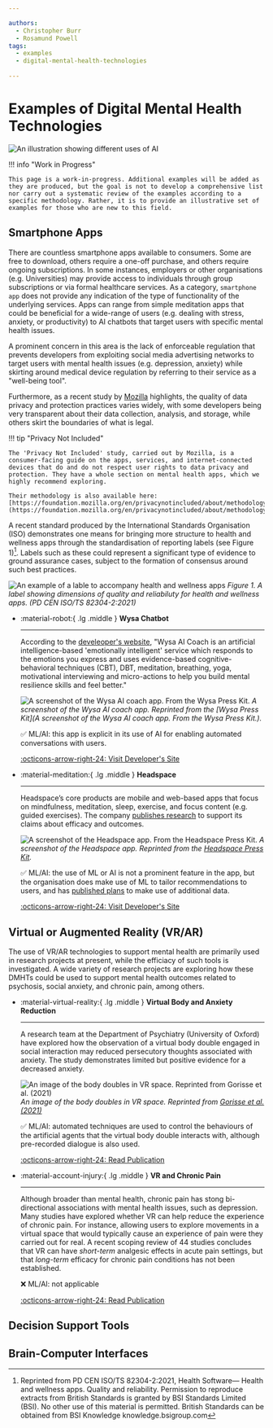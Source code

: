 ```yaml
---

authors:
  - Christopher Burr
  - Rosamund Powell
tags:
  - examples
  - digital-mental-health-technologies
 
---
```


# Examples of Digital Mental Health Technologies

![An illustration showing different uses of AI](https://raw.githubusercontent.com/alan-turing-institute/trustworthy-assurance/main/docs/assets/images/artificial-intelligence.png)

!!! info "Work in Progress"

    This page is a work-in-progress. Additional examples will be added as they are produced, but the goal is not to develop a comprehensive list nor carry out a systematic review of the examples according to a specific methodology. Rather, it is to provide an illustrative set of examples for those who are new to this field.
    
## Smartphone Apps

There are countless smartphone apps available to consumers. Some are free to download, others require a one-off purchase, and others require ongoing subscriptions. In some instances, employers or other organisations (e.g. Universities) may provide access to individuals through group subscriptions or via formal healthcare services. As a category, `smartphone app` does not provide any indication of the type of functionality of the underlying services. Apps can range from simple meditation apps that could be beneficial for a wide-range of users (e.g. dealing with stress, anxiety, or productivity) to AI chatbots that target users with specific mental health issues. 

A prominent concern in this area is the lack of enforceable regulation that prevents developers from exploiting social media advertising networks to target users with mental health issues (e.g. depression, anxiety) while skirting around medical device regulation by referring to their service as a "well-being tool".

Furthermore, as a recent study by [Mozilla](https://foundation.mozilla.org/en/privacynotincluded/) highlights, the quality of data privacy and protection practices varies widely, with some developers being very transparent about their data collection, analysis, and storage, while others skirt the boundaries of what is legal.

!!! tip "Privacy Not Included"

    The 'Privacy Not Included' study, carried out by Mozilla, is a consumer-facing guide on the apps, services, and internet-connected devices that do and do not respect user rights to data privacy and protection. They have a whole section on mental health apps, which we highly recommend exploring. 
    
    Their methodology is also available here: [https://foundation.mozilla.org/en/privacynotincluded/about/methodology/](https://foundation.mozilla.org/en/privacynotincluded/about/methodology/)

A recent standard produced by the International Standards Organisation (ISO) demonstrates one means for bringing more structure to health and wellness apps through the standardisation of reporting labels (see Figure 1)[^iso]. Labels such as these could represent a significant type of evidence to ground assurance cases, subject to the formation of consensus around such best practices.

[^iso]: Reprinted from PD CEN ISO/TS 82304-2:2021, Health Software— Health and wellness apps. Quality and reliability. Permission to reproduce extracts from British Standards is granted by BSI Standards Limited (BSI). No other use of this material is permitted.  British Standards can be obtained from BSI Knowledge knowledge.bsigroup.com

![An example of a lable to accompany health and wellness apps](https://raw.githubusercontent.com/alan-turing-institute/trustworthy-assurance/main/docs/assets/images/applabel.png)
*Figure 1. A label showing dimensions of quality and reliabiluty for health and wellness apps. (PD CEN ISO/TS 82304-2:2021)*

<div class="grid cards" markdown>

-   :material-robot:{ .lg .middle } __Wysa Chatbot__

    ---

    According to the [develeoper's website](https://www.wysa.io/faq[), "Wysa AI Coach is an artificial intelligence-based 'emotionally intelligent' service which responds to the emotions you express and uses evidence-based cognitive-behavioral techniques (CBT), DBT, meditation, breathing, yoga, motivational interviewing and micro-actions to help you build mental resilience skills and feel better."

    ![A screenshot of the Wysa AI coach app. From the Wysa Press Kit.](https://raw.githubusercontent.com/alan-turing-institute/trustworthy-assurance/main/docs/assets/images/wysa.jpg)
    *A screenshot of the Wysa AI coach app. Reprinted from the [Wysa Press Kit](A screenshot of the Wysa AI coach app. From the Wysa Press Kit.).*
    
    ✅ ML/AI: this app is explicit in its use of AI for enabling automated conversations with users.

    [:octicons-arrow-right-24: Visit Developer's Site](https://www.wysa.io)

-   :material-meditation:{ .lg .middle } __Headspace__

    ---

    Headspace’s core products are mobile and web-based apps that focus on mindfulness, meditation, sleep, exercise, and focus content (e.g. guided exercises). The company [publishes research](https://www.headspace.com/science) to support its claims about efficacy and outcomes.

    ![A screenshot of the Headspace app. From the Headspace Press Kit.](https://raw.githubusercontent.com/alan-turing-institute/trustworthy-assurance/main/docs/assets/images/headspace.jpg)
    *A screenshot of the Headspace app. Reprinted from the [Headspace Press Kit](https://www.headspace.com/press-and-media).*
    
    ✅ ML/AI: the use of ML or AI is not a prominent feature in the app, but the organisation does make use of ML to tailor recommendations to users, and has [published plans](https://headspace.medium.com/infrastructure-design-for-real-time-machine-learning-inference-e140793d6741) to make use of additional data.

    [:octicons-arrow-right-24: Visit Developer's Site](https://www.headspace.com)
    
</div> 


## Virtual or Augmented Reality (VR/AR)

The use of VR/AR technologies to support mental health are primarily used in research projects at present, while the efficiacy of such tools is investigated. A wide variety of research projects are exploring how these DMHTs could be used to support mental health outcomes related to psychosis, social anxiety, and chronic pain, among others.

<div class="grid cards" markdown>

-   :material-virtual-reality:{ .lg .middle } __Virtual Body and Anxiety Reduction__

    ---

    A research team at the Department of Psychiatry (University of Oxford) have explored how the observation of a virtual body double engaged in social interaction may reduced persecutory thoughts associated with anxiety. The study demonstrates limited but positive evidence for a decreased anxiety.

    ![An image of the body doubles in VR space. Reprinted from Gorisse et al. (2021)](https://raw.githubusercontent.com/alan-turing-institute/trustworthy-assurance/main/docs/assets/images/vr-freeman.jpg)
    *An image of the body doubles in VR space. Reprinted from [Gorisse et al. (2021)](https://www.nature.com/articles/s41598-021-03373-x)*
    
    ✅ ML/AI: automated techniques are used to control the behaviours of the artificial agents that the virtual body double interacts with, although pre-recorded dialogue is also used.
    

    [:octicons-arrow-right-24: Read Publication](https://www.nature.com/articles/s41598-021-03373-x)

-   :material-account-injury:{ .lg .middle } __VR and Chronic Pain__

    ---

    Although broader than mental health, chronic pain has stong bi-directional associations with mental health issues, such as depression. Many studies have explored whether VR can help reduce the experience of chronic pain. For instance, allowing users to explore movements in a virtual space that would typically cause an experience of pain were they carried out for real. A recent scoping review of 44 studies concludes that VR can have *short-term* analgesic effects in acute pain settings, but that *long-term* efficacy for chronic pain conditions has not been established. 
    
    ❌ ML/AI: not applicable

    [:octicons-arrow-right-24: Read Publication](https://academic.oup.com/painmedicine/article-abstract/23/1/105/6321464?login=false)
    
</div> 

## Decision Support Tools



## Brain-Computer Interfaces